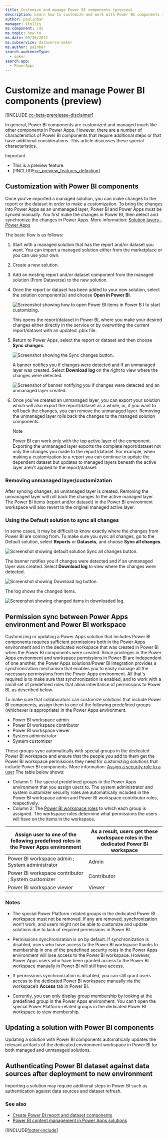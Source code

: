 ```yaml
---
title: Customize and manage Power BI components (preview)
description: Learn how to customize and work with Power BI components in Power Apps solutions.
author: paulinbar
manager: kfollis
ms.component: cds
ms.topic: how-to
ms.date: 09/16/2022
ms.subservice: dataverse-maker
ms.author: painbar
search.audienceType: 
  - maker
search.app: 
  - PowerApps
---
```

# Customize and manage Power BI components (preview)

[!INCLUDE [cc-beta-prerelease-disclaimer](../../includes/cc-beta-prerelease-disclaimer.md)]

In general, Power BI components are customized and managed much like other components in Power Apps. However, there are a number of characteristics of Power BI components that require additional steps or that have additional considerations. This article discusses these special characteristics.

> [!IMPORTANT]
> - This is a preview feature.
> - [!INCLUDE[cc_preview_features_definition](../../includes/cc-preview-features-definition.md)]

## Customization with Power BI components

Once you've imported a managed solution, you can make changes to the report or the dataset in order to make a customization. To bring the changes into Power Apps as an unmanaged layer, Power BI and Power Apps must be synced manually. You first make the changes in Power BI, then detect and synchronize the changes in Power Apps. More information: [Solution layers - Power Apps](../data-platform/solution-layers.md)

The basic flow is as follows:

1. Start with a managed solution that has the report and/or dataset you want. You can import a managed solution either from the marketplace or you can use your own.

1. Create a new solution.

1. Add an existing report and/or dataset component from the managed solution (From Dataverse) to the new solution.

1. Once the report or dataset has been added to your new solution, select the solution  component(s) and choose **Open in Power BI**.

    ![Screenshot showing how to open Power BI items in Power B I to start customizing.](./media/customize-manage-powerbi-components/open-power-bi-start-customizing.png)
    
    This opens the report/dataset in Power BI, where you make your desired changes either directly in the service or by overwriting the current report/dataset with an updated .pbix file.

1. Return to Power Apps, select the report or dataset and then choose **Sync changes**. 

    ![Screenshot showing the Sync changes button.](./media/customize-manage-powerbi-components/sync-changes.png)

    A banner notifies you if changes were detected and if an unmanaged layer was created. Select **Download log** on the right to view where the changes were detected.

    ![Screenshot of banner notifying you if changes were detected and an unmanaged layer created.](./media/customize-manage-powerbi-components/banner-change-unmanaged-layer-detection.png)

1. Once you've created an unmanaged layer, you can export your solution which will also export the report/dataset as a whole, or, if you want to roll back the changes, you can remove the unmanaged layer. Removing the unmanaged layer rolls back the changes to the managed solution components.

    > [!NOTE]
    > Power BI can work only with the top active layer of the component. Exporting the unmanaged layer exports the complete report/dataset not only the changes you made to the report/dataset. For example, when making a customization to a report you can continue to update the dependent dataset but updates to managed layers beneath the active layer aren't applied to the report/dataset.  

### Removing unmanaged layer/customization 

After syncing changes, an unmanaged layer is created. Removing the unmanaged layer will roll back the changes to the active managed layer. The Power BI items (report and/or dataset) in the Power BI environment workspace will also revert to the original managed active layer. 

### Using the Default solution to sync all changes

In some cases, it may be difficult to know exactly where the changes from Power BI are coming from. To make sure you sync all changes, go to the Default solution, select **Reports** or **Datasets**, and choose **Sync all changes**.

![Screenshot showing default solution Sync all changes button.](./media/customize-manage-powerbi-components/sync-all-changes.png)

The banner notifies you if changes were detected and if an unmanaged layer was created. Select **Download log** to view where the changes were detected.

![Screenshot showing Download log button.](./media/customize-manage-powerbi-components/download-log.png)

The log shows the changed items.

![Screenshot showing changed items in downloaded log.](./media/customize-manage-powerbi-components/changed-items-log.png)

## Permission sync between Power Apps environment and Power BI workspace

Customizing or updating a Power Apps solution that includes Power BI components requires sufficient permissions both in the Power Apps environment and in the dedicated workspace that was created in Power BI when the Power BI components were created. Since privileges in the Power Apps environment and workspace permissions in Power BI are independent of one another, the Power Apps solutions/Power BI integration provides a synchronization mechanism that enables you to easily manage all the necessary permissions from the Power Apps environment. All that's required is to make sure that synchronization is enabled, and to work with a small set of predefined roles that allow inheritance of permissions to Power BI, as described below.  

To make sure that collaborators can customize solutions that include Power BI components, assign them to one of the following predefined groups (whichever is appropriate) in the Power Apps environment.

* Power BI workspace admin
* Power BI workspace contributor
* Power BI workspace viewer
* System administrator
* System customizer 

These groups sync automatically with special groups in the dedicated Power BI workspace and ensure that the people you add to them get the Power BI workspace permissions they need for customizing solutions that include Power BI components. More information: [Assign a security role to a user](/power-platform/admin/assign-security-roles)
The table below shows:

* Column 1: The special predefined groups in the Power Apps environment that you assign users to. The system administrator and system customizer security roles are automatically included in the Power BI workspace admin and Power BI workspace contributor roles, respectively.
* Column 2: The [Power BI workspace roles](/power-bi/collaborate-share/service-roles-new-workspaces) to which each group is assigned. The workspace roles determine what permissions the users will have on the items in the workspace.

|Assign user to one of the following predefined roles in the Power Apps environment   |As a result, users get these workspace roles in the dedicated Power BI workspace     |
|---------|---------|
|Power BI workspace admin ; System administrator      |Admin        |
|Power BI workspace contributor ; System customizer      |Contributor         |
|Power BI workspace viewer     |Viewer         |

### Notes 

* The special Power Platform-related groups in the dedicated Power BI workspace must not be removed. If any are removed, synchronization won’t work, and users might not be able to customize and update solutions due to lack of required permissions in Power BI.

* Permissions synchronization is on by default. If synchronization is disabled, users who have access to the Power BI workspace thanks to membership in one of the predefined security roles in the Power Apps environment will lose access to the Power BI workspace. However, Power Apps users who have been granted access to the Power BI workspace manually in Power BI will still have access.

* If permissions synchronization is disabled, you can still grant users access to the dedicated Power BI workspace manually via the workspace’s **Access** tab in Power BI.

* Currently, you can only display group membership by looking at the predefined group in the Power Apps environment. You can't open the special Power Platform-related groups in the dedicated Power BI workspace to view membership. 

## Updating a solution with Power BI components

Updating a solution with Power BI components automatically updates the relevant artifacts of the dedicated environment workspace in Power BI for both managed and unmanaged solutions.

## Authenticating Power BI dataset against data sources after deployment to new environment

Importing a solution may require additional steps in Power BI such as authentication against data sources and dataset refresh.

### See also

* [Create Power BI report and dataset components](./create-edit-powerbi-report-dataset-components.md)
* [Power BI content management in Power Apps solutions](./power-bi-content-management-power-apps-solutions.md)

[!INCLUDE[footer-include](../../includes/footer-banner.md)]